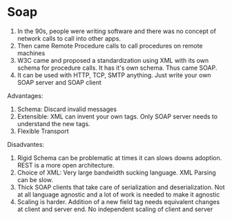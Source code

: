 # Soap 

1. In the 90s, people were writing software and there was no concept of network calls to call into other apps. 
2. Then came Remote Procedure calls to call procedures on remote machines
3. W3C came and proposed a standardization using XML with its own schema for procedure calls. It has it's own schema. Thus came SOAP.
4. It can be used with HTTP, TCP, SMTP anything. Just write your own SOAP server and SOAP client

Advantages:
1. Schema: Discard invalid messages
2. Extensible: XML can invent your own tags. Only SOAP server needs to understand the new tags.
3. Flexible Transport

Disadvantes:
1. Rigid Schema can be problematic at times it can slows downs adoption. REST is a more open architecture.
2. Choice of XML: Very large bandwidth sucking language. XML Parsing can be slow.
3. Thick SOAP clients that take care of serialization and deserialization. Not at all language agnostic and a lot of work is needed to make it agnostic
4. Scaling is harder. Addition of a new field tag needs equivalent changes at client and server end. No independent scaling of client and server